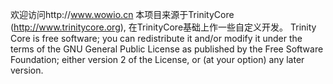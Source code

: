 欢迎访问http://www.wowio.cn 本项目来源于TrinityCore (http://www.trinitycore.org),
在TrinityCore基础上作一些自定义开发。 Trinity Core is free software; you can redistribute it and/or modify it under the terms of the GNU General Public License as published by the Free Software Foundation; either version 2 of the License, or (at your option) any later version.
